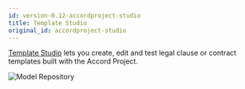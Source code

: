 ```yaml
---
id: version-0.12-accordproject-studio
title: Template Studio
original_id: accordproject-studio
---
```


[Template Studio](https://studio.accordproject.org) lets you create, edit and test legal clause or contract templates built with the Accord Project.

![Model Repository](/img/studio.png)
